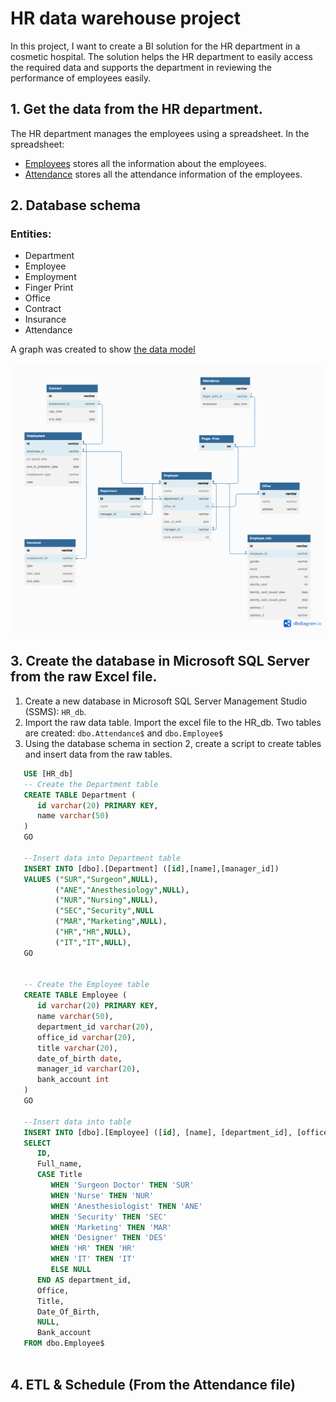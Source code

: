 # HR data warehouse project
In this project, I want to create a BI solution for the HR department in a cosmetic hospital. The solution helps the HR department to easily access the required data and supports the department in reviewing the performance of employees easily. 

## 1. Get the data from the HR department. 
The HR department manages the employees using a spreadsheet. In the spreadsheet:
- [Employees](https://docs.google.com/spreadsheets/d/1DJYTOcLgxjPA6KuPBIxC4kz67pX6i5E1KOzKzdORkYk/edit#gid=716097444) stores all the information about the employees. 
- [Attendance](https://docs.google.com/spreadsheets/d/1DJYTOcLgxjPA6KuPBIxC4kz67pX6i5E1KOzKzdORkYk/edit#gid=1114897994) stores all the attendance information of the employees. 

## 2. Database schema

### Entities: 
- Department
- Employee
- Employment
- Finger Print
- Office
- Contract
- Insurance
- Attendance 

A graph was created to show [the data model](https://dbdiagram.io/d/64574475dca9fb07c4a301cd)


![Data Model](DataModel.jpeg)

## 3. Create the database in Microsoft SQL Server from the raw Excel file. 
1. Create a new database in Microsoft SQL Server Management Studio (SSMS): ```HR_db```.
2. Import the raw data table. Import the excel file to the HR_db. Two tables are created: ```dbo.Attendance$``` and ```dbo.Employee$``` 
3. Using the database schema in section 2, create a script to create tables and insert data from the raw tables.
```sql
   USE [HR_db] 
   -- Create the Department table
   CREATE TABLE Department (
      id varchar(20) PRIMARY KEY, 
      name varchar(50)
   )
   GO
   
   --Insert data into Department table
   INSERT INTO [dbo].[Department] ([id],[name],[manager_id]) 
   VALUES ("SUR","Surgeon",NULL),
          ("ANE","Anesthesiology",NULL),
          ("NUR","Nursing",NULL),
          ("SEC","Security",NULL
          ("MAR","Marketing",NULL),
          ("HR","HR",NULL),
          ("IT","IT",NULL),
   GO
   
   
   -- Create the Employee table
   CREATE TABLE Employee (
      id varchar(20) PRIMARY KEY,
      name varchar(50),
      department_id varchar(20),
      office_id varchar(20), 
      title varchar(20),
      date_of_birth date,
      manager_id varchar(20),
      bank_account int
   )    
   GO
   
   --Insert data into table
   INSERT INTO [dbo].[Employee] ([id], [name], [department_id], [office_id], [title], [date_of_birth], [manager_id], [bank_account])
   SELECT 
      ID,
      Full_name,
      CASE Title
         WHEN 'Surgeon Doctor' THEN 'SUR'
         WHEN 'Nurse' THEN 'NUR'
         WHEN 'Anesthesiologist' THEN 'ANE'
         WHEN 'Security' THEN 'SEC'
         WHEN 'Marketing' THEN 'MAR'
         WHEN 'Designer' THEN 'DES'
         WHEN 'HR' THEN 'HR'
         WHEN 'IT' THEN 'IT'
         ELSE NULL
      END AS department_id,
      Office,
      Title,
      Date_Of_Birth,
      NULL, 
      Bank_account
   FROM dbo.Employee$
   
```
## 4. ETL & Schedule (From the Attendance file)


